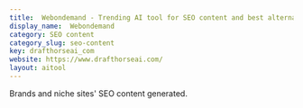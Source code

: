 ```yaml
---
title:  Webondemand - Trending AI tool for SEO content and best alternatives
display_name:  Webondemand
category: SEO content
category_slug: seo-content
key: drafthorseai_com
website: https://www.drafthorseai.com/
layout: aitool
---
```


Brands and niche sites' SEO content generated.
